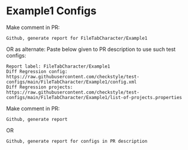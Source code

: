 # Example1 Configs
Make comment in PR:
```
Github, generate report for FileTabCharacter/Example1
```
OR as alternate:
Paste below given to PR description to use such test configs:
```
Report label: FileTabCharacter/Example1
Diff Regression config: https://raw.githubusercontent.com/checkstyle/test-configs/main/FileTabCharacter/Example1/config.xml
Diff Regression projects: https://raw.githubusercontent.com/checkstyle/test-configs/main/FileTabCharacter/Example1/list-of-projects.properties
```
Make comment in PR:
```
Github, generate report
```
OR
```
Github, generate report for configs in PR description
```
